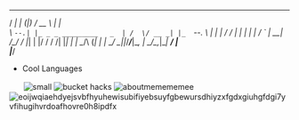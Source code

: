  _____ _   _ _                 _____       _   
/  ___| | (_|_)               /  __ \     | |  
\ `--.| |_ _ _ _________   _  | /  \/ __ _| |_ 
 `--. \ __| | |_  /_  / | | | | |    / _` | __|
/\__/ / |_| | |/ / / /| |_| | | \__/\ (_| | |_ 
\____/ \__|_|_/___/___|\__, |  \____/\__,_|\__|
                        __/ |                  
                       |___/                   
- Cool Languages 

ㅤㅤ![small](https://user-images.githubusercontent.com/90114741/145103318-a87616ee-acf7-4334-8570-f3aae8a5b657.png) ![bucket hacks](https://user-images.githubusercontent.com/90114741/145106143-654701a3-1091-478e-85f4-5b4a3300b6f2.png) ![aboutmemememee](https://user-images.githubusercontent.com/90114741/145108710-7dc9f11b-c770-47cb-a0f3-fd4135d3dc78.png) ![eoijwqiaehdyejsvbfhyuhewisubifiyebsuyfgbewursdhiyzxfgdxgiuhgfdgi7yvfihugihvrdoafhovre0h8ipdfx](https://user-images.githubusercontent.com/90114741/145110922-94fb5dc4-6c58-4958-9419-39b0bfe3bdfa.png)

